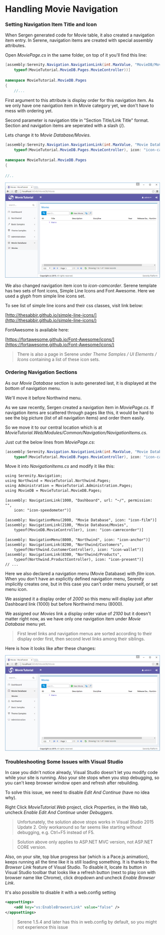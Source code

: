 # Handling Movie Navigation

### Setting Navigation Item Title and Icon

When Sergen generated code for Movie table, it also created a navigation item entry. In Serene, navigation items are created with special assembly attributes.

Open _MoviePage.cs_ in the same folder, on top of it you'll find this line:

```cs
[assembly:Serenity.Navigation.NavigationLink(int.MaxValue, "MovieDB/Movie", 
    typeof(MovieTutorial.MovieDB.Pages.MovieController))]

namespace MovieTutorial.MovieDB.Pages
{
    //...
```

First argument to this attribute is display order for this navigation item. As we only have one navigation item in Movie category yet, we don't have to mess with ordering yet.

Second parameter is navigation title in "Section Title/Link Title" format. Section and navigation items are seperated with a slash \(/\).

Lets change it to _Movie Database/Movies_.

```cs
[assembly:Serenity.Navigation.NavigationLink(int.MaxValue, "Movie Database/Movies", 
    typeof(MovieTutorial.MovieDB.Pages.MovieController), icon: "icon-camrecorder")]

namespace MovieTutorial.MovieDB.Pages
{

//..
```

![Navigation Item Title and Icon](img/mdb_movie_navtitle.png)

We also changed navigation item icon to _icon-camcorder_. Serene template has two sets of font icons, Simple Line Icons and Font Awesome. Here we used a glyph from simple line icons set.

To see list of simple line icons and their css classes, visit link below:

[http://thesabbir.github.io/simple-line-icons/](http://thesabbir.github.io/simple-line-icons/)

FontAwesome is available here:

[https://fortawesome.github.io/Font-Awesome/icons/](https://fortawesome.github.io/Font-Awesome/icons/)

> There is also a page in Serene under _Theme Samples / UI Elements / Icons_ containing a list of these icon sets.

### Ordering Navigation Sections

As our _Movie Database_ section is auto generated last, it is displayed at the bottom of navigation menu.

We'll move it before Northwind menu.

As we saw recently, Sergen created a navigation item in _MoviePage.cs_. If navigation items are scattered through pages like this, it would be hard to see the big picture \(list of all navigation items\) and order them easily.

So we move it to our central location which is at _MovieTutorial.Web/Modules/Common/Navigation/NavigationItems.cs_.

Just cut the below lines from _MoviePage.cs_:

```cs
[assembly:Serenity.Navigation.NavigationLink(int.MaxValue, "Movie Database/Movies", 
    typeof(MovieTutorial.MovieDB.Pages.MovieController), icon: "icon-camrecorder")]
```

Move it into _NavigationItems.cs_ and modify it like this:

```
using Serenity.Navigation;
using Northwind = MovieTutorial.Northwind.Pages;
using Administration = MovieTutorial.Administration.Pages;
using MovieDB = MovieTutorial.MovieDB.Pages;

[assembly: NavigationLink(1000, "Dashboard", url: "~/", permission: "",
    icon: "icon-speedometer")]

[assembly: NavigationMenu(2000, "Movie Database", icon: "icon-film")]
[assembly: NavigationLink(2100, "Movie Database/Movies", 
    typeof(MovieDB.MovieController), icon: "icon-camrecorder")]

[assembly: NavigationMenu(8000, "Northwind", icon: "icon-anchor")]
[assembly: NavigationLink(8200, "Northwind/Customers", 
    typeof(Northwind.CustomerController), icon: "icon-wallet")]
[assembly: NavigationLink(8300, "Northwind/Products", 
    typeof(Northwind.ProductController), icon: "icon-present")]
// ...
```

Here we also declared a navigation menu \(Movie Database\) with _film_ icon. When you don't have an explicitly defined navigation menu, Serenity implicitly creates one, but in this case you can't order menu yourself, or set menu icon.

We assigned it a display order of _2000_ so this menu will display just after Dashboard link \(1000\) but before Northwind menu \(8000\).

We assigned our _Movies_ link a display order value of _2100_ but it doesn't matter right now, as we have only one navigation item under _Movie Database_ menu yet.

> First level links and navigation menus are sorted according to their display order first, then second level links among their siblings.

Here is how it looks like after these changes:

![Movie Database Moved](img/mdb_movie_navmoved.png)

### Troubleshooting Some Issues with Visual Studio

In case you didn't notice already, Visual Studio doesn't let you modify code while your site is running. Also your site stops when you stop debugging, so you can't keep browser window open and refresh after rebuilding.

To solve this issue, we need to disable _Edit And Continue_ \(have no idea why\).

Right Click _MovieTutorial.Web_ project, click _Properties_, in the Web tab, uncheck _Enable Edit And Continue_ under _Debuggers_.

> Unfortunately, the solution above stops works in Visual Studio 2015 Update 2. Only workaround so far seems like starting without debugging, e.g. Ctrl+F5 instead of F5.

> Solution above only applies to ASP.NET MVC version, not ASP.NET CORE version.

Also, on your site, top blue progress bar \(which is a Pace.js animation\), keeps running all the time like it is still loading something. It is thanks to the _Browser Link_ feature of Visual Studio. To disable it, locate its button in Visual Studio toolbar that looks like a refresh button \(next to play icon with browser name like Chrome\), click dropdown and uncheck _Enable Browser Link_.

It's also possible to disable it with a web.config setting

```xml
<appsettings>
    <add key="vs:EnableBrowserLink" value="false" />
</appsettings>
```

> Serene 1.5.4 and later has this in web.config by default, so you might not experience this issue



